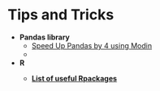 # Tips and Tricks

<ul>
  <li><b>Pandas library</b>
    <ul>
        <li><a href="https://www.kdnuggets.com/2019/11/speed-up-pandas-4x.html" target="_blank">Speed Up Pandas by 4 using Modin</a></li>
        <li>  </li>
    </ul>
  </li>
  <li><b>R</li>
    <ul>
        <li><a href="https://support.rstudio.com/hc/en-us/articles/201057987-Quick-list-of-useful-R-packages">List of useful Rpackages</a>   </li>
    </ul>
  </li>
</ul>
